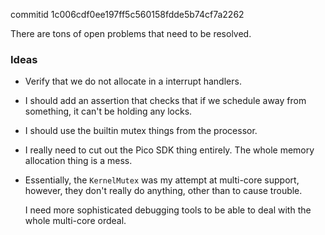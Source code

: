 commitid 1c006cdf0ee197ff5c560158fdde5b74cf7a2262

There are tons of open problems that need to be resolved.

### Ideas

-   Verify that we do not allocate in a interrupt handlers.

-   I should add an assertion that checks that if we schedule away from something, it can't be holding any locks.

-   I should use the builtin mutex things from the processor.

-   I really need to cut out the Pico SDK thing entirely.
    The whole memory allocation thing is a mess.

-   Essentially, the `KernelMutex` was my attempt at multi-core support, however, they don't really do anything,
    other than to cause trouble.

    I need more sophisticated debugging tools to be able to deal with the whole multi-core ordeal.
